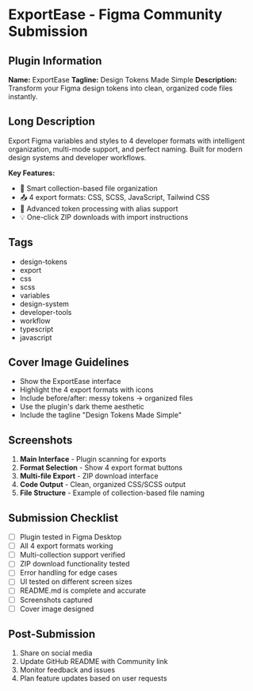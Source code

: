 # ExportEase - Figma Community Submission

## Plugin Information

**Name:** ExportEase
**Tagline:** Design Tokens Made Simple
**Description:** Transform your Figma design tokens into clean, organized code files instantly.

## Long Description

Export Figma variables and styles to 4 developer formats with intelligent organization, multi-mode support, and perfect naming. Built for modern design systems and developer workflows.

**Key Features:**
- 🎯 Smart collection-based file organization
- 📤 4 export formats: CSS, SCSS, JavaScript, Tailwind CSS
- 🔄 Advanced token processing with alias support
- 💡 One-click ZIP downloads with import instructions

## Tags

- design-tokens
- export
- css
- scss
- variables
- design-system
- developer-tools
- workflow
- typescript
- javascript

## Cover Image Guidelines

- Show the ExportEase interface
- Highlight the 4 export formats with icons
- Include before/after: messy tokens → organized files
- Use the plugin's dark theme aesthetic
- Include the tagline "Design Tokens Made Simple"

## Screenshots

1. **Main Interface** - Plugin scanning for exports
2. **Format Selection** - Show 4 export format buttons
3. **Multi-file Export** - ZIP download interface
4. **Code Output** - Clean, organized CSS/SCSS output
5. **File Structure** - Example of collection-based file naming

## Submission Checklist

- [ ] Plugin tested in Figma Desktop
- [ ] All 4 export formats working
- [ ] Multi-collection support verified
- [ ] ZIP download functionality tested
- [ ] Error handling for edge cases
- [ ] UI tested on different screen sizes
- [ ] README.md is complete and accurate
- [ ] Screenshots captured
- [ ] Cover image designed

## Post-Submission

1. Share on social media
2. Update GitHub README with Community link
3. Monitor feedback and issues
4. Plan feature updates based on user requests 